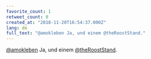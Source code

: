 ```yaml
---
favorite_count: 1
retweet_count: 0
created_at: "2018-11-20T16:54:37.000Z"
lang: de
full_text: "@amokleben Ja, und einem @theRoostStand."
---
```


[@amokleben](https://twitter.com/amokleben) Ja, und einem
[@theRoostStand](https://twitter.com/theRoostStand).
